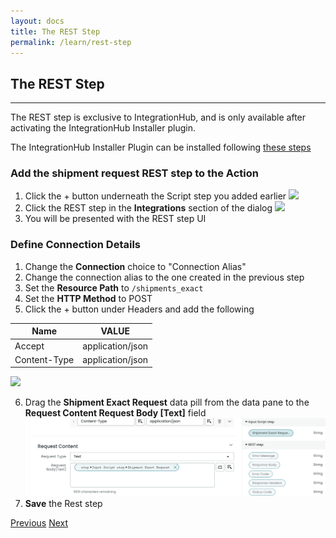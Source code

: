 ```yaml
---
layout: docs
title: The REST Step
permalink: /learn/rest-step
---
```


## The REST Step
---
The REST step is exclusive to IntegrationHub, and is only available after activating the IntegrationHub Installer plugin.

The IntegrationHub Installer Plugin can be installed following [these steps](https://developer.servicenow.com/dev.do#!/learn/learning-plans/quebec/servicenow_application_developer/app_store_learnv2_rest_quebec_activating_integrationhub)

### Add the shipment request REST step to the Action
1. Click the + button underneath the Script step you added earlier
  ![]({{site.baseurl}}/assets/images/25-add-new-step.png)
2. Click the REST step in the **Integrations** section of the dialog
  ![]({{site.baseurl}}/assets/images/26-rest.png)
3. You will be presented with the REST step UI

### Define Connection Details
1. Change the **Connection** choice to "Connection Alias"
2. Change the connection alias to the one created in the previous step
3. Set the **Resource Path** to `/shipments_exact`
4. Set the **HTTP Method** to POST
5. Click the + button under Headers and add the following

  | **Name** | **VALUE** |
  | -------- | --------- |
  | Accept | application/json |
  | Content-Type | application/json |

  ![]({{site.baseurl}}/assets/images/27-2-rest-connection-headers.png)
 
6. Drag the **Shipment Exact Request** data pill from the data pane to the **Request Content Request Body [Text]** field 
  ![](/images/28-request-content.png)
7. **Save** the Rest step

<div class="btns">
  <a class="btn--secondary" href="/yed-spoke-example/learn/create-a-connection-alias">Previous</a>
  <a class="btn" href="/yed-spoke-example/learn/output-script">Next</a>
</div>